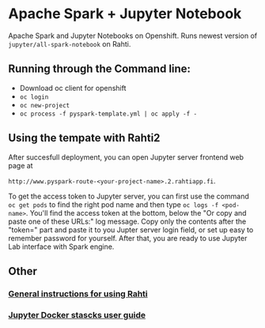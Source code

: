 # Apache Spark + Jupyter Notebook

Apache Spark and Jupyter Notebooks on Openshift. Runs newest version of `jupyter/all-spark-notebook` on Rahti. 

## Running through the Command line:

*  Download oc client for openshift
* `oc login`
* `oc new-project`
* `oc process -f pyspark-template.yml | oc apply -f -`

## Using the tempate with Rahti2

After succesfull deployment, you can open Jupyter server frontend web page at 

`http://www.pyspark-route-<your-project-name>.2.rahtiapp.fi`.

To get the access token to Jupyter server, you can first use the command `oc get pods` to find the right pod name and then type `oc logs -f <pod-name>`. You'll find the access token at the bottom, below the "Or copy and paste one of these URLs:" log message. Copy only the contents after the "token=" part and paste it to you Jupter server login field, or set up easy to remember password for yourself. After that, you are ready to use Jupyter Lab interface with Spark engine. 

## Other

### [General instructions for using Rahti](https://docs.csc.fi/cloud/rahti/rahti-what-is/)

### [Jupyter Docker stascks user guide](https://jupyter-docker-stacks.readthedocs.io/en/latest/index.html)
